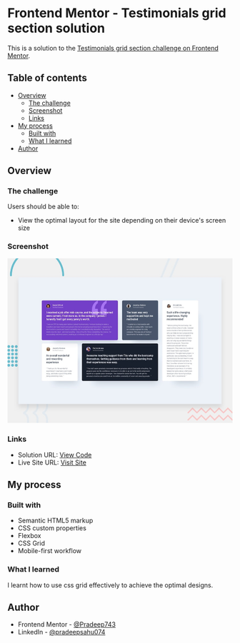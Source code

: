 # Frontend Mentor - Testimonials grid section solution

This is a solution to the [Testimonials grid section challenge on Frontend Mentor](https://www.frontendmentor.io/challenges/testimonials-grid-section-Nnw6J7Un7).

## Table of contents

- [Overview](#overview)
  - [The challenge](#the-challenge)
  - [Screenshot](#screenshot)
  - [Links](#links)
- [My process](#my-process)
  - [Built with](#built-with)
  - [What I learned](#what-i-learned)
- [Author](#author)


## Overview

### The challenge

Users should be able to:

- View the optimal layout for the site depending on their device's screen size

### Screenshot

![](./design/desktop-preview.jpg)


### Links

- Solution URL: [View Code](https://github.com/Pradeep743/Testimonials-grid-section-Challenge)
- Live Site URL: [Visit Site](https://pradeep743.github.io/Challenge-Testimonials-grid-section/)

## My process

### Built with

- Semantic HTML5 markup
- CSS custom properties
- Flexbox
- CSS Grid
- Mobile-first workflow


### What I learned

I learnt how to use css grid effectively to achieve the optimal designs.


## Author

- Frontend Mentor - [@Pradeep743](https://www.frontendmentor.io/profile/Pradeep743)
- LinkedIn - [@pradeepsahu074](https://www.linkedin.com/in/pradeepsahu074/)


